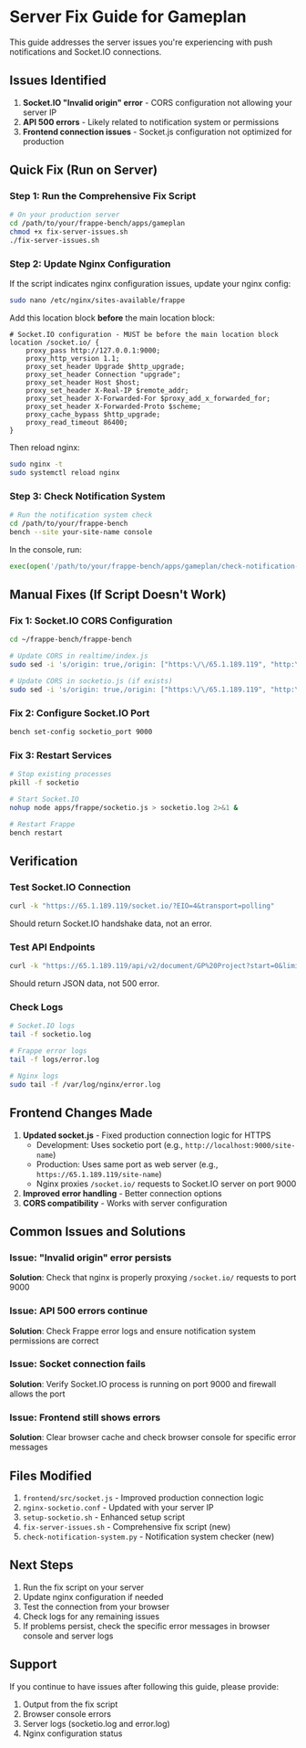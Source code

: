 # Server Fix Guide for Gameplan

This guide addresses the server issues you're experiencing with push notifications and Socket.IO connections.

## Issues Identified

1. **Socket.IO "Invalid origin" error** - CORS configuration not allowing your server IP
2. **API 500 errors** - Likely related to notification system or permissions
3. **Frontend connection issues** - Socket.js configuration not optimized for production

## Quick Fix (Run on Server)

### Step 1: Run the Comprehensive Fix Script

```bash
# On your production server
cd /path/to/your/frappe-bench/apps/gameplan
chmod +x fix-server-issues.sh
./fix-server-issues.sh
```

### Step 2: Update Nginx Configuration

If the script indicates nginx configuration issues, update your nginx config:

```bash
sudo nano /etc/nginx/sites-available/frappe
```

Add this location block **before** the main location block:

```nginx
# Socket.IO configuration - MUST be before the main location block
location /socket.io/ {
    proxy_pass http://127.0.0.1:9000;
    proxy_http_version 1.1;
    proxy_set_header Upgrade $http_upgrade;
    proxy_set_header Connection "upgrade";
    proxy_set_header Host $host;
    proxy_set_header X-Real-IP $remote_addr;
    proxy_set_header X-Forwarded-For $proxy_add_x_forwarded_for;
    proxy_set_header X-Forwarded-Proto $scheme;
    proxy_cache_bypass $http_upgrade;
    proxy_read_timeout 86400;
}
```

Then reload nginx:
```bash
sudo nginx -t
sudo systemctl reload nginx
```

### Step 3: Check Notification System

```bash
# Run the notification system check
cd /path/to/your/frappe-bench
bench --site your-site-name console
```

In the console, run:
```python
exec(open('/path/to/your/frappe-bench/apps/gameplan/check-notification-system.py').read())
```

## Manual Fixes (If Script Doesn't Work)

### Fix 1: Socket.IO CORS Configuration

```bash
cd ~/frappe-bench/frappe-bench

# Update CORS in realtime/index.js
sudo sed -i 's/origin: true,/origin: ["https:\/\/65.1.189.119", "http:\/\/65.1.189.119"],/g' apps/frappe/realtime/index.js

# Update CORS in socketio.js (if exists)
sudo sed -i 's/origin: true,/origin: ["https:\/\/65.1.189.119", "http:\/\/65.1.189.119"],/g' apps/frappe/socketio.js
```

### Fix 2: Configure Socket.IO Port

```bash
bench set-config socketio_port 9000
```

### Fix 3: Restart Services

```bash
# Stop existing processes
pkill -f socketio

# Start Socket.IO
nohup node apps/frappe/socketio.js > socketio.log 2>&1 &

# Restart Frappe
bench restart
```

## Verification

### Test Socket.IO Connection

```bash
curl -k "https://65.1.189.119/socket.io/?EIO=4&transport=polling"
```

Should return Socket.IO handshake data, not an error.

### Test API Endpoints

```bash
curl -k "https://65.1.189.119/api/v2/document/GP%20Project?start=0&limit=10"
```

Should return JSON data, not 500 error.

### Check Logs

```bash
# Socket.IO logs
tail -f socketio.log

# Frappe error logs
tail -f logs/error.log

# Nginx logs
sudo tail -f /var/log/nginx/error.log
```

## Frontend Changes Made

1. **Updated socket.js** - Fixed production connection logic for HTTPS
   - Development: Uses socketio port (e.g., `http://localhost:9000/site-name`)
   - Production: Uses same port as web server (e.g., `https://65.1.189.119/site-name`)
   - Nginx proxies `/socket.io/` requests to Socket.IO server on port 9000
2. **Improved error handling** - Better connection options
3. **CORS compatibility** - Works with server configuration

## Common Issues and Solutions

### Issue: "Invalid origin" error persists
**Solution**: Check that nginx is properly proxying `/socket.io/` requests to port 9000

### Issue: API 500 errors continue
**Solution**: Check Frappe error logs and ensure notification system permissions are correct

### Issue: Socket connection fails
**Solution**: Verify Socket.IO process is running on port 9000 and firewall allows the port

### Issue: Frontend still shows errors
**Solution**: Clear browser cache and check browser console for specific error messages

## Files Modified

1. `frontend/src/socket.js` - Improved production connection logic
2. `nginx-socketio.conf` - Updated with your server IP
3. `setup-socketio.sh` - Enhanced setup script
4. `fix-server-issues.sh` - Comprehensive fix script (new)
5. `check-notification-system.py` - Notification system checker (new)

## Next Steps

1. Run the fix script on your server
2. Update nginx configuration if needed
3. Test the connection from your browser
4. Check logs for any remaining issues
5. If problems persist, check the specific error messages in browser console and server logs

## Support

If you continue to have issues after following this guide, please provide:
1. Output from the fix script
2. Browser console errors
3. Server logs (socketio.log and error.log)
4. Nginx configuration status
